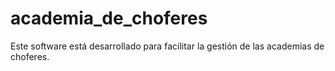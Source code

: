 # academia_de_choferes
Este software está desarrollado para facilitar la gestión de las academias de choferes.
